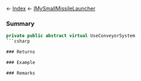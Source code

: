 ← [Index](Api-Index) ← [IMySmallMissileLauncher](Sandbox.ModAPI.Ingame.IMySmallMissileLauncher)

### Summary

```csharp
private public abstract virtual UseConveyorSystem
```csharp

### Returns

### Example

### Remarks


